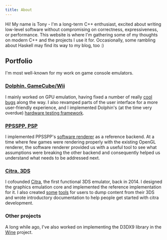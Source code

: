 ```yaml
---
title: About
---
```

Hi! My name is Tony - I'm a long-term C++ enthusiast, excited about writing low-level software without compromising on correctness, expressiveness, or performance. This website is where I'm gathering some of my thoughts on modern C++ and the projects I use it for. Occasionally, some rambling about Haskell may find its way to my blog, too :)

## Portfolio

I'm most well-known for my work on game console emulators.

### [Dolphin, GameCube/Wii](https://dolphin-emu.org)

I mainly worked on GPU emulation, having fixed a number of really [cool bugs](https://dolphin-emu.org/blog/2014/03/15/pixel-processing-problems) along the way. I also revamped parts of the user interface for a more user-friendly experience, and I implemented Dolphin's (at the time very overdue) [hardware testing framework](https://github.com/dolphin-emu/hwtests).

### [PPSSPP, PSP](https://ppsspp.org)

I implemented PPSSPP's [software renderer](https://github.com/hrydgard/ppsspp/tree/master/GPU/Software) as a reference backend. At a time where few games were rendering properly with the existing OpenGL renderer, the software renderer provided us with a useful tool to see what assumptions were breaking the other backend and consequently helped us understand what needs to be addressed next.

### [Citra, 3DS](https://citra-emu.org)

I cofounded [Citra](https://citra-emu.org), the first functional 3DS emulator, back in 2014. I designed the graphics emulation core and implemented the reference implementation for it. I also created [some](https://github.com/citra-emu/uncart) [tools](https://github.com/neobrain/braindump) for users to dump content from their 3DS and wrote introductory documentation to help people get started with citra development.

### Other projects

A long while ago, I've also worked on implementing the D3DX9 library in the [Wine](http://winehq.org) project.
